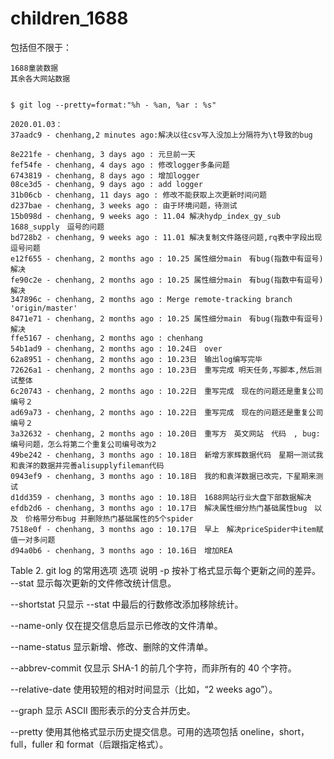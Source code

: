 # children_1688
包括但不限于：

    1688童装数据
    其余各大网站数据
    
    
    $ git log --pretty=format:"%h - %an, %ar : %s"  
    
    2020.01.03：
    37aadc9 - chenhang,2 minutes ago:解决以往csv写入没加上分隔符为\t导致的bug
    
    8e221fe - chenhang, 3 days ago : 元旦前一天
    fef54fe - chenhang, 4 days ago : 修改logger多条问题
    6743819 - chenhang, 8 days ago : 增加logger
    08ce3d5 - chenhang, 9 days ago : add logger
    31b06cb - chenhang, 11 days ago : 修改不能获取上次更新时间问题
    d237bae - chenhang, 3 weeks ago : 由于环境问题，待测试
    15b098d - chenhang, 9 weeks ago : 11.04 解决hydp_index_gy_sub 1688_supply　逗号的问题
    bd728b2 - chenhang, 9 weeks ago : 11.01 解决复制文件路径问题,rq表中字段出现逗号问题
    e12f655 - chenhang, 2 months ago : 10.25 属性细分main　有bug(指数中有逗号)　解决
    fe90c2e - chenhang, 2 months ago : 10.25 属性细分main　有bug(指数中有逗号)　解决
    347896c - chenhang, 2 months ago : Merge remote-tracking branch 'origin/master'
    8471e71 - chenhang, 2 months ago : 10.25 属性细分main　有bug(指数中有逗号)　解决
    ffe5167 - chenhang, 2 months ago : chenhang
    54b1ad9 - chenhang, 2 months ago : 10.24日　over
    62a8951 - chenhang, 2 months ago : 10.23日　输出log编写完毕
    72626a1 - chenhang, 2 months ago : 10.23日　重写完成 明天任务,写脚本,然后测试整体
    6c20743 - chenhang, 2 months ago : 10.22日　重写完成　现在的问题还是重复公司编号２
    ad69a73 - chenhang, 2 months ago : 10.22日　重写完成　现在的问题还是重复公司编号２
    3a32632 - chenhang, 2 months ago : 10.20日　重写方　英文网站　代码　, bug:　编号问题，怎么将第二个重复公司编号改为2
    49be242 - chenhang, 3 months ago : 10.18日　新增方家辉数据代码　星期一测试我和袁洋的数据并完善alisupplyfileman代码
    0943ef9 - chenhang, 3 months ago : 10.18日　我的和袁洋数据已改完，下星期来测试
    d1dd359 - chenhang, 3 months ago : 10.18日　1688网站行业大盘下部数据解决
    efdb2d6 - chenhang, 3 months ago : 10.17日　解决属性细分热门基础属性bug　以及　价格带分布bug 并删除热门基础属性的5个spider
    7518e0f - chenhang, 3 months ago : 10.17日　早上　解决priceSpider中item赋值一对多问题
    d94a0b6 - chenhang, 3 months ago : 10.16日　增加REA


Table 2. git log 的常用选项
选项	说明
-p
按补丁格式显示每个更新之间的差异。
--stat
显示每次更新的文件修改统计信息。

--shortstat
只显示 --stat 中最后的行数修改添加移除统计。

--name-only
仅在提交信息后显示已修改的文件清单。

--name-status
显示新增、修改、删除的文件清单。

--abbrev-commit
仅显示 SHA-1 的前几个字符，而非所有的 40 个字符。

--relative-date
使用较短的相对时间显示（比如，“2 weeks ago”）。

--graph
显示 ASCII 图形表示的分支合并历史。

--pretty
使用其他格式显示历史提交信息。可用的选项包括 oneline，short，full，fuller 和 format（后跟指定格式）。


